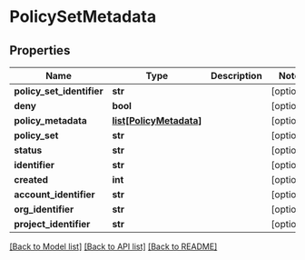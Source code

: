 # PolicySetMetadata

## Properties
Name | Type | Description | Notes
------------ | ------------- | ------------- | -------------
**policy_set_identifier** | **str** |  | [optional] 
**deny** | **bool** |  | [optional] 
**policy_metadata** | [**list[PolicyMetadata]**](PolicyMetadata.md) |  | [optional] 
**policy_set** | **str** |  | [optional] 
**status** | **str** |  | [optional] 
**identifier** | **str** |  | [optional] 
**created** | **int** |  | [optional] 
**account_identifier** | **str** |  | [optional] 
**org_identifier** | **str** |  | [optional] 
**project_identifier** | **str** |  | [optional] 

[[Back to Model list]](../README.md#documentation-for-models) [[Back to API list]](../README.md#documentation-for-api-endpoints) [[Back to README]](../README.md)

